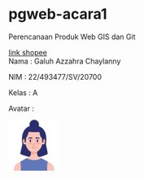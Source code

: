 # pgweb-acara1
Perencanaan Produk Web GIS dan Git

[link shopee](https://shopee.com)  
Nama : Galuh Azzahra Chaylanny 

NIM : 22/493477/SV/20700

Kelas : A

Avatar :

<img src="image/hehe.png" width="100">
